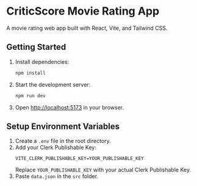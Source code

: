 # CriticScore Movie Rating App

A movie rating web app built with React, Vite, and Tailwind CSS.

## Getting Started

1. Install dependencies:
   ```sh
   npm install
   ```
2. Start the development server:
   ```sh
   npm run dev
   ```
3. Open [http://localhost:5173](http://localhost:5173) in your browser.

## Setup Environment Variables

1. Create a `.env` file in the root directory.
2. Add your Clerk Publishable Key:
   ```
   VITE_CLERK_PUBLISHABLE_KEY=YOUR_PUBLISHABLE_KEY
   ```
   Replace `YOUR_PUBLISHABLE_KEY` with your actual Clerk Publishable Key.
3. Paste `data.json` in the `src` folder.
